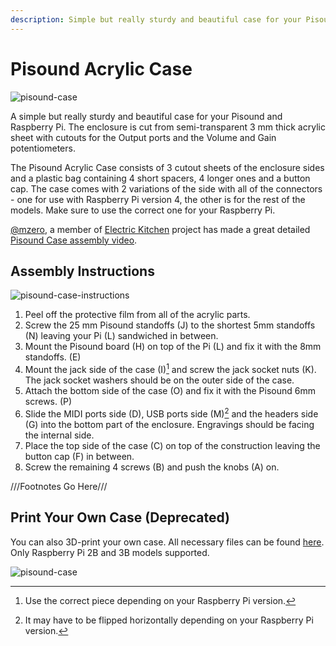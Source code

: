 ```yaml
---
description: Simple but really sturdy and beautiful case for your Pisound and Raspberry Pi. The enclosure is cut from semi-transparent 3 mm thick acrylic sheet with cutouts for the Output ports and the Volume and Gain potentiometers.
---
```


# Pisound Acrylic Case
![pisound-case](https://raw.githubusercontent.com/wiki/BlokasLabs/pisound-docs/images/pisound-case.jpg)

A simple but really sturdy and beautiful case for your Pisound and Raspberry Pi. The enclosure is cut from semi-transparent 3 mm thick acrylic sheet with cutouts for the Output ports and the Volume and Gain potentiometers.

The Pisound Acrylic Case consists of 3 cutout sheets of the enclosure sides and a plastic bag containing 4 short spacers, 4 longer ones and a button cap. The case comes with 2 variations of the side with all of the connectors - one for use with Raspberry Pi version 4, the other is for the rest of the models. Make sure to use the correct one for your Raspberry Pi.

[@mzero](https://community.blokas.io/u/mzero/summary), a member of <a href="https://electric.kitchen" target="_blank">Electric Kitchen</a> project has made a great detailed <a href="https://youtu.be/vt8rdc14wNY" target="_blank">Pisound Case assembly video</a>. 

## Assembly Instructions
![pisound-case-instructions](https://raw.githubusercontent.com/wiki/BlokasLabs/pisound-docs/images/pisound-case-instructions.png)

1. Peel off the protective film from all of the acrylic parts.
1. Screw the 25 mm Pisound standoffs (J) to the shortest 5mm standoffs (N) leaving your Pi (L) sandwiched in between.
1. Mount the Pisound board (H) on top of the Pi (L) and fix it with the 8mm standoffs. (E)
1. Mount the jack side of the case (I)[^1] and screw the jack socket nuts (K). The jack socket washers should be on the outer side of the case.
1. Attach the bottom side of the case (O) and fix it with the Pisound 6mm screws. (P)
1. Slide the MIDI ports side (D), USB ports side (M)[^2] and the headers side (G) into the bottom part of the enclosure. Engravings should be facing the internal side.
1. Place the top side of the case (C) on top of the construction leaving the button cap (F) in between.
1. Screw the remaining 4 screws (B) and push the knobs (A) on.


[^1]: Use the correct piece depending on your Raspberry Pi version.

[^2]: It may have to be flipped horizontally depending on your Raspberry Pi version.

///Footnotes Go Here///

## Print Your Own Case (Deprecated)

You can also 3D-print your own case. All necessary files can be found <a href="https://github.com/BlokasLabs/pisound-case" target="_blank">here</a>. Only Raspberry Pi 2B and 3B models supported.

![pisound-case](https://raw.githubusercontent.com/wiki/BlokasLabs/pisound-docs/images/pisound-case.png)
